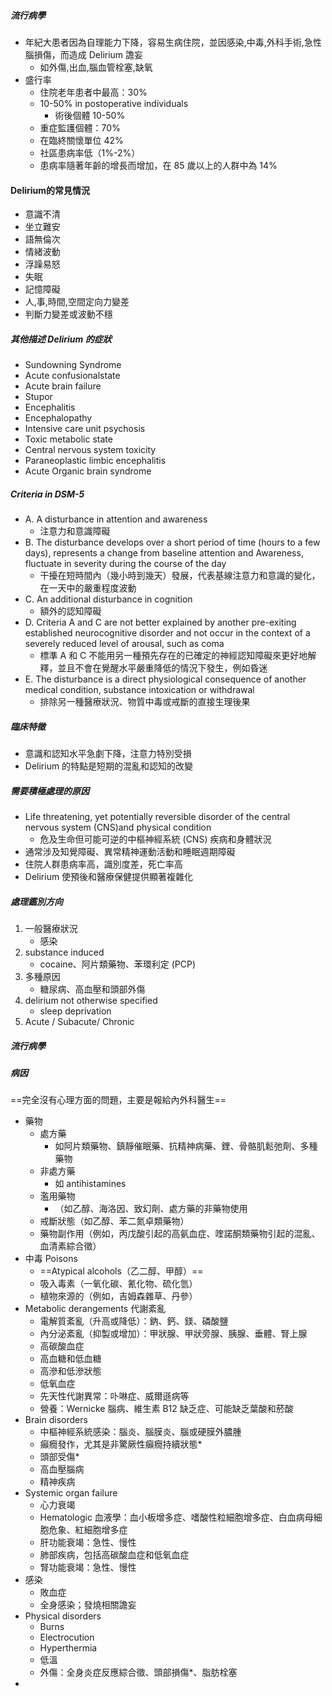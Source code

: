 ##### 流行病學
- 年紀大患者因為自理能力下降，容易生病住院，並因感染,中毒,外科手術,急性腦損傷，而造成 Delirium 譫妄
	- 如外傷,出血,腦血管栓塞,缺氧
- 盛行率
	- 住院老年患者中最高：30%
	- 10-50% in postoperative individuals
		- 術後個體 10-50%
	- 重症監護個體：70%
	- 在臨終關懷單位 42%
	- 社區患病率低（1%-2%）
	- 患病率隨著年齡的增長而增加，在 85 歲以上的人群中為 14%


#### Delirium的常見情況
- 意識不清
- 坐立難安
- 語無倫次
- 情緒波動
- 浮躁易怒
- 失眠
- 記憶障礙
- 人,事,時間,空間定向力變差
- 判斷力變差或波動不穩

##### 其他描述 Delirium 的症狀
- Sundowning Syndrome
- Acute confusionalstate 
- Acute brain failure
- Stupor
- Encephalitis 
- Encephalopathy 
- Intensive care unit psychosis
-  Toxic metabolic state 
-  Central nervous system toxicity 
-  Paraneoplastic limbic encephalitis 
-  Acute Organic brain syndrome

##### Criteria in DSM-5
- A. A disturbance in attention and awareness
	- 注意力和意識障礙
- B. The disturbance develops over a short period of time (hours to a few days), represents a change from baseline attention and Awareness, fluctuate in severity during the course of the day
	- 干擾在短時間內（幾小時到幾天）發展，代表基線注意力和意識的變化，在一天中的嚴重程度波動
- C. An additional disturbance in cognition
	- 額外的認知障礙
- D. Criteria A and C are not better explained by another pre-exiting established neurocognitive disorder and not occur in the context of a severely reduced level of arousal, such as coma
	- 標準 A 和 C 不能用另一種預先存在的已確定的神經認知障礙來更好地解釋，並且不會在覺醒水平嚴重降低的情況下發生，例如昏迷
- E. The disturbance is a direct physiological consequence of another medical condition, substance intoxication or withdrawal
	- 排除另一種醫療狀況、物質中毒或戒斷的直接生理後果

#####  臨床特徵
- 意識和認知水平急劇下降，注意力特別受損
- Delirium 的特點是短期的混亂和認知的改變
##### 需要積極處理的原因
- Life threatening, yet potentially reversible disorder of the central nervous system (CNS)and physical condition
	- 危及生命但可能可逆的中樞神經系統 (CNS) 疾病和身體狀況
- 通常涉及知覺障礙、異常精神運動活動和睡眠週期障礙
- 住院人群患病率高，識別度差，死亡率高
- Delirium 使預後和醫療保健提供顯著複雜化

##### 處理鑑別方向
1. 一般醫療狀況
	- 感染
2. substance induced 
	- cocaine、阿片類藥物、苯環利定 (PCP)
1. 多種原因
	- 糖尿病、高血壓和頭部外傷
1. delirium not otherwise specified 
	- sleep deprivation
2. Acute / Subacute/ Chronic

##### 流行病學

##### 病因
==完全沒有心理方面的問題，主要是報給內外科醫生==
- 藥物
	- 處方藥
		- 如阿片類藥物、鎮靜催眠藥、抗精神病藥、鋰、骨骼肌鬆弛劑、多種藥物
	- 非處方藥
		- 如 antihistamines
	- 濫用藥物
		- （如乙醇、海洛因、致幻劑、處方藥的非藥物使用
	- 戒斷狀態（如乙醇、苯二氮卓類藥物）
	- 藥物副作用（例如，丙戊酸引起的高氨血症、喹諾酮類藥物引起的混亂、血清素綜合徵）
- 中毒 Poisons
	- ==Atypical alcohols（乙二醇、甲醇）==
	- 吸入毒素（一氧化碳、氰化物、硫化氫）
	- 植物來源的（例如，吉姆森雜草、丹參）
- Metabolic derangements 代謝紊亂
	- 電解質紊亂（升高或降低）：鈉、鈣、鎂、磷酸鹽
	- 內分泌紊亂（抑製或增加）：甲狀腺、甲狀旁腺、胰腺、垂體、腎上腺
	- 高碳酸血症
	- 高血糖和低血糖
	- 高滲和低滲狀態
	- 低氧血症
	- 先天性代謝異常：卟啉症、威爾遜病等
	- 營養：Wernicke 腦病、維生素 B12 缺乏症、可能缺乏葉酸和菸酸
- Brain disorders
	- 中樞神經系統感染：腦炎、腦膜炎、腦或硬膜外膿腫
	- 癲癇發作，尤其是非驚厥性癲癇持續狀態*
	- 頭部受傷*
	- 高血壓腦病
	- 精神疾病
- Systemic organ failure
	- 心力衰竭
	- Hematologic 血液學：血小板增多症、嗜酸性粒細胞增多症、白血病母細胞危象、紅細胞增多症
	- 肝功能衰竭：急性、慢性
	- 肺部疾病，包括高碳酸血症和低氧血症
	- 腎功能衰竭：急性、慢性
- 感染
	- 敗血症
	- 全身感染；發燒相關譫妄
- Physical disorders
	- Burns
	- Electrocution
	- Hyperthermia
	- 低溫
	- 外傷：全身炎症反應綜合徵、頭部損傷*、脂肪栓塞
- 
